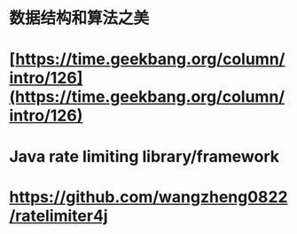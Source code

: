 # 数据结构和算法之美
# [https://time.geekbang.org/column/intro/126](https://time.geekbang.org/column/intro/126)

# Java rate limiting library/framework
# https://github.com/wangzheng0822/ratelimiter4j

